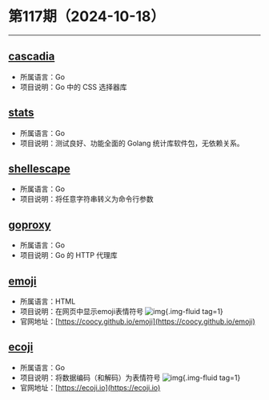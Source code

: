 # 第117期（2024-10-18）

---
## [cascadia](https://github.com/andybalholm/cascadia)
- 所属语言：Go
- 项目说明：Go 中的 CSS 选择器库

## [stats](https://github.com/montanaflynn/stats)
- 所属语言：Go
- 项目说明：测试良好、功能全面的 Golang 统计库软件包，无依赖关系。

## [shellescape](https://github.com/alessio/shellescape)
- 所属语言：Go
- 项目说明：将任意字符串转义为命令行参数

## [goproxy](https://github.com/elazarl/goproxy)
- 所属语言：Go
- 项目说明：Go 的 HTTP 代理库

## [emoji](https://github.com/coocy/emoji)
- 所属语言：HTML
- 项目说明：在网页中显示emoji表情符号
![img](https://mirror.ghproxy.com/https://raw.githubusercontent.com/xiaoxuan6/weekly/main/docs/static/images/2024-10-18/1729227591.png){.img-fluid tag=1}
- 官网地址：[https://coocy.github.io/emoji](https://coocy.github.io/emoji)

## [ecoji](https://github.com/keith-turner/ecoji)
- 所属语言：Go
- 项目说明：将数据编码（和解码）为表情符号
![img](https://mirror.ghproxy.com/https://raw.githubusercontent.com/xiaoxuan6/weekly/main/docs/static/images/2024-10-18/1729239423.png){.img-fluid tag=1}
- 官网地址：[https://ecoji.io](https://ecoji.io)
